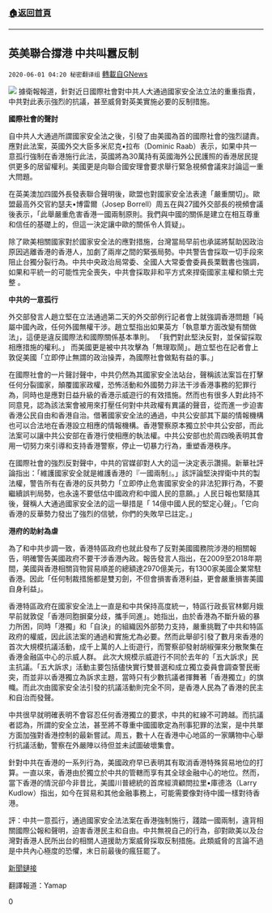 ###  [:house:返回首頁](https://github.com/ourhimalayas/txt)
---

## 英美聯合撐港 中共叫囂反制
`2020-06-01 04:20 秘密翻译组` [轉載自GNews](https://gnews.org/zh-hant/219393/)

![](https://s3.amazonaws.com/gnews-media-offload/wp-content/uploads/2020/06/01041508/1-1.png)
據衛報報道，針對近日國際社會對中共人大通過國家安全法立法的重重指責，中共對此表示強烈的抗議，甚至威脅對英美實施必要的反制措施。

**國際社會的聲討**

自中共人大通過所謂國家安全法之後，引發了由美國為首的國際社會的強烈譴責。應對此法案，英國外交大臣多米尼克•拉布（Dominic Raab）表示，如果中共一意孤行強制在香港施行此法，英國將為30萬持有英國海外公民護照的香港居民提供更多的居留權利。美國更是向聯合國安理會要求舉行緊急視頻會議來討論這一重大問題。

在英美澳加四國外長發表聯合聲明後，歐盟也對國家安全法表達「嚴重關切」。歐盟最高外交官約瑟夫•博雷爾（Josep Borrell）周五在與27國外交部長的視頻會議後表示，「此舉嚴重危害香港一國兩制原則。我們與中國的關係是建立在相互尊重和信任的基礎上的，但這一決定讓中歐的關係令人質疑」。

除了歐美相關國家對於國家安全法的應對措施，台灣當局早前也承諾將幫助因政治原因逃離香港的香港人，加劇了兩岸之間的緊張局勢。中共警告會採取一切手段來阻止台獨分裂行為。中共中央政治局常委、全國人大常委會委員長栗戰書也強調，如果和平統一的可能性完全喪失，中共會採取非和平方式來捍衛國家主權和領土完整 。

**中共的一意孤行**

外交部發言人趙立堅在立法通過第二天的外交部例行記者會上就強調香港問題「純屬中國內政，任何外國無權干涉。趙立堅指出如果英方「執意單方面改變有關做法」，這便是違反國際法和國際關係基本準則。 「我們對此堅決反對，並保留採取相應措施的權利。」 而美國更是被中共攻擊為「無理取鬧」。趙立堅也在記者會上敦促美國「立即停止無謂的政治操弄，為國際社會做點有益的事。」

在國際社會的一片聲討聲中，中共仍然為其國家安全法站台，聲稱該法案旨在打擊任何分裂國家，顛覆國家政權，恐怖活動和外國勢力非法干涉香港事務的犯罪行為，同時也是應對日益升級的香港示威遊行的有效措施。然而也有很多人對此持不同意見，認為該法案會被用來打壓任何對中共政權有異議的聲音，從而進一步迫害香港公民自由和香港自治。借著國家安全法的通過，中共公安部其下屬的情報機構也可以合法地在香港設立相應的情報機構。香港警察原本獨立於中共公安部，而此法案可以讓中共公安部在香港行使相應的執法權。中共公安部也於周四晚表明其會用一切努力來引導和支持香港警察，停止一切暴力行為，重塑香港秩序。

在國際社會的強烈反對聲中，中共的官媒卻對人大的這一決定表示讚揚。新華社評論指出：「維護國家安全就是維護香港的『一國兩制』。」該評論堅決捍衛中共的製法權，警告所有在香港的反共勢力「立即停止危害國家安全的非法犯罪行為，不要繼續誤判局勢，也永遠不要低估中國政府和中國人民的意願。」人民日報也緊隨其後，聲稱人大通過國家安全法的這一舉措是「 14億中國人民的堅定心聲」。「它向香港的反華勢力發出了強烈的信號，你們的失敗早已註定。」

**港府的助紂為虐**

為了和中共步調一致，香港特區政府也就此發布了反對美國國務院涉港的相關報告，明確警告美國政府不要干涉香港內政。報告發言人指出，在2009至2018年期間，美國與香港相關貨物貿易順差的總額達2970億美元，有1300家美國企業常駐香港。因此「任何制裁措施都是雙刃劍，不但會損害香港利益，更會嚴重損害美國自身利益」。

香港特區政府在國家安全法上一直是和中共保持高度統一，特區行政長官林鄭月娥早前就敦促「香港同胞摒棄分歧，攜手同進」。她指出，由於香港為不斷升級的暴力所困，同時「港獨」和「自決」的組織因外部勢力支持，嚴重挑戰了中共和特區政府的權威，因此該法案的通過和實施尤為必要。然而此舉卻引發了數月來香港的首次大規模抗議活動，成千上萬的人上街遊行，而警察卻發射胡椒彈來分散聚集在香港金融區中心的示威人群。
此次大規模示威遊行不同於去年的「五大訴求」民主抗議。「五大訴求」活動主要包括儘快實行雙普選和成立獨立委員會調查警民衝突，而並非以香港獨立為訴求主題，當時只有少數抗議者揮舞著「香港獨立」的旗幟。而此次由國家安全法引發的抗議活動則完全不同，是香港人民為了香港的民主和自治而發聲。

中共很早就明確表明不會容忍任何香港獨立的要求，中共的紅線不可跨越。而抗議者認為，所謂的安全立法，甚至將不尊重中國國歌定為刑事犯罪的法案，是中共單方面加強對香港控制的最新嘗試。周五，數十人在香港中心地區的一家購物中心舉行抗議活動，警察在外嚴陣以待但並未試圖破壞集會。

針對中共在香港的一系列行為，美國政府早已表明其有取消香港特殊貿易地位的打算。一直以來，香港由於獨立於中共的管轄而享有其全球金融中心的地位。然而，當下香港的情況卻今非昔比，美國川普總統的首席經濟顧問拉里•庫德洛（Larry Kudlow）指出，如今在貿易和其他金融事務上，可能需要像對待中國一樣對待香港。

評：中共一意孤行，通過國家安全法法案在香港強制施行，踐踏一國兩制，違背相關國際公報和聲明，迫害香港民主和自由。中共無視自己的行為，卻對歐美以及台灣對香港人民所出台的相關人道援助方案威脅採取反制措施。此類威脅的言論不過是中共內心極度的恐懼，末日前最後的瘋狂罷了。

[新聞鏈接](https://www.theguardian.com/world/2020/may/29/hong-kong-crisis-china-support-police-warns-us-interfere-trump)

翻譯報道：Yamap



0

